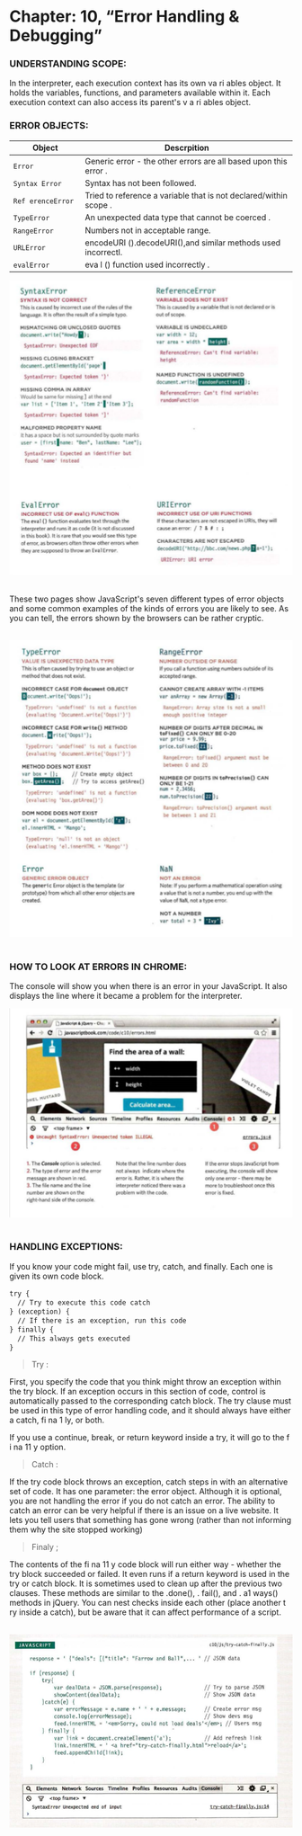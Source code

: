 #  Chapter: 10, “Error Handling & Debugging”

### UNDERSTANDING SCOPE:

In the interpreter, each execution context has its own va ri ables object. It holds the variables, functions, and parameters available within it. Each execution context can also access its parent's v a ri ables object.<br>

### ERROR OBJECTS:

**Object** |**Descrpition** 
--- | ---
|`Error  `|  Generic error - the other errors are all based upon this error .
|`Syntax Error  `| Syntax has not been followed.
|`Ref erenceError  `| Tried to reference a variable that is not declared/within scope . 
|`TypeError  `|  An unexpected data type that cannot be coerced .
|`RangeError  `| Numbers not in acceptable range.
|`URLError  `| encodeURI ().decodeURI(),and similar methods used incorrectl. 
|`evalError  `| eva l () function used incorrectly .

![](img/error.png)<br><br>

These two pages show JavaScript's seven different types of error objects and some common examples of the kinds of errors you are likely to see. As you can tell, the errors shown by the browsers can be rather cryptic. <br><br>

![](img/error2.png)<br><br>


### HOW TO LOOK AT ERRORS IN CHROME:

The console will show you when there is an error in your JavaScript. It also displays the line where it became a problem for the interpreter.<br>

![](img/console.png)<br><br>


### HANDLING EXCEPTIONS:

If you know your code might fail, use try, catch, and finally. Each one is given its own code block.<br>

```
try { 
  // Try to execute this code catch
} (exception) { 
  // If there is an exception, run this code
} finally { 
  // This always gets executed
}
```

> Try :


First, you specify the code that you think might throw an exception within the try block. 
If an exception occurs in this section of code, control is automatically passed to the corresponding catch block. 
The try clause must be used in this type of error handling code, and it should always have either a catch, fi na 1 ly, or both. 

If you use a continue, break, or return keyword inside a try, it will go to the f i na 11 y option. 

> Catch :

If the try code block throws an exception, catch steps in with an alternative set of code. 
It has one parameter: the error object. Although it is optional, you are not handling the error if you do not catch an error. 
The ability to catch an error can be very helpful if there is an issue on a live website. 
It lets you tell users that something has gone wrong (rather than not informing them why the site stopped working)

> Finaly ;

The contents of the fi na 11 y code block will run either way - whether the try block succeeded or failed. 
It even runs if a return keyword is used in the try or catch block. It is sometimes used to clean up after the previous two clauses. 
These methods are similar to the .done(), . fail(), and . a1  ways() methods in jQuery. 
You can nest checks inside each other (place another t ry inside a catch), but be aware that it can affect performance of a script. <br><br>


![](img/tryCatchFinaly.png)<br><br>


